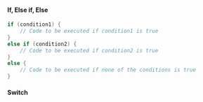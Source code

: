 #### If, Else if, Else

```C
if (condition1) {
    // Code to be executed if condition1 is true
}
else if (condition2) {
    // Code to be executed if condition2 is true
}
else {
    // Code to be executed if none of the conditions is true
}

```

#### Switch
```C

```